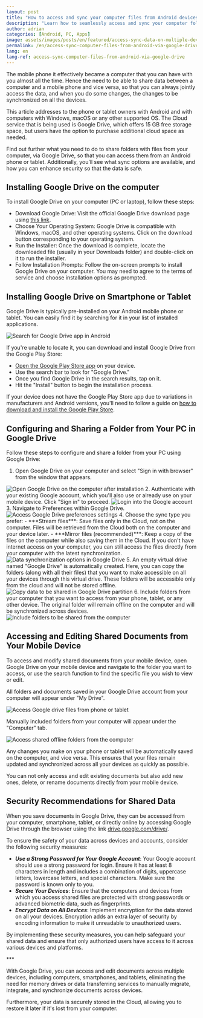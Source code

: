 ```yaml
---
layout: post
title: "How to access and sync your computer files from Android devices via Google Drive"
description: "Learn how to seamlessly access and sync your computer folders using Google Drive on both PC and Android devices, enabling multi-device accessibility."
author: adrian
categories: [Android, PC, Apps]
image: assets/images/posts/en/featured/access-sync-data-on-multiple-devices.webp
permalink: /en/access-sync-computer-files-from-android-via-google-drive/
lang: en
lang-ref: access-sync-computer-files-from-android-via-google-drive
---
```


The mobile phone it effectively became a computer that you can have with you almost all the time. Hence the need to be able to share data between a computer and a mobile phone and vice versa, so that you can always jointly access the data, and when you do some changes, the changes to be synchronized on all the devices.

This article addresses to the phone or tablet owners with Android and with computers with Windows, macOS or any other supported OS. The Cloud service that is being used is Google Drive, which offers 15 GB free storage space, but users have the option to purchase additional cloud space as needed.

Find out further what you need to do to share folders with files from your computer, via Google Drive, so that you can access them from an Android phone or tablet. Additionally, you’ll see what sync options are available, and how you can enhance security so that the data is safe.

## Installing Google Drive on the computer

To install Google Drive on your computer (PC or laptop), follow these steps:
- Download Google Drive: Visit the official Google Drive download page using [this link](https://www.google.com/intl/en-GB/drive/download/).
- Choose Your Operating System: Google Drive is compatible with Windows, macOS, and other operating systems. Click on the download button corresponding to your operating system.
- Run the Installer: Once the download is complete, locate the downloaded file (usually in your Downloads folder) and double-click on it to run the installer.
- Follow Installation Prompts: Follow the on-screen prompts to install Google Drive on your computer. You may need to agree to the terms of service and choose installation options as prompted.

## Installing Google Drive on Smartphone or Tablet

Google Drive is typically pre-installed on your Android mobile phone or tablet. You can easily find it by searching for it in your list of installed applications.

<img alt="Search for Google Drive app in Android" title="Search for Google Drive app in Android" loading="lazy" class="article-image medium-width-img" src="{{site.baseurl}}/assets/images/posts/en/access-sync-computer-data-from-android/locate-google-drive-android.jpg">

If you're unable to locate it, you can download and install Google Drive from the Google Play Store:
- [Open the Google Play Store app]({{site.baseurl}}/en/find-play-store-to-install-apps/#where-to-find-the-google-play-store-app) on your device.
- Use the search bar to look for "Google Drive."
- Once you find Google Drive in the search results, tap on it.
- Hit the "Install" button to begin the installation process.

If your device does not have the Google Play Store app due to variations in manufacturers and Android versions, you'll need to follow a guide on [how to download and install the Google Play Store]({{site.baseurl}}/en/download-and-install-play-store/).

## Configuring and Sharing a Folder from Your PC in Google Drive

Follow these steps to configure and share a folder from your PC using Google Drive:
1. Open Google Drive on your computer and select "Sign in with browser" from the window that appears.
<img alt="Open Google Drive on the computer after installation" title="Open Google Drive on the computer after installation" loading="lazy" class="article-image large-width-img" src="{{site.baseurl}}/assets/images/posts/en/access-sync-computer-data-from-android/access-google-drive.png">
2. Authenticate with your existing Google account, which you'll also use or already use on your mobile device. Click "Sign in" to proceed.
<img alt="Login into the Google account" title="Login into the Google account" loading="lazy" class="article-image large-width-img" src="{{site.baseurl}}/assets/images/posts/en/access-sync-computer-data-from-android/login-into-google-drive-account.png">
3. Navigate to Preferences within Google Drive.
<img alt="Access Google Drive preferences settings" title="Access Google Drive preferences settings" loading="lazy" class="article-image large-width-img" src="{{site.baseurl}}/assets/images/posts/en/access-sync-computer-data-from-android/google-drive-settings.png">
4. Choose the sync type you prefer:
- ***Stream files***: Save files only in the Cloud, not on the computer. Files will be retrieved from the Cloud both on the computer and your device later.
- ***Mirror files (recommended)***: Keep a copy of the files on the computer while also saving them in the Cloud. If you don't have internet access on your computer, you can still access the files directly from your computer with the latest synchronization.
<img alt="Data synchronization options in Google Drive" title="Data synchronization options in Google Drive" loading="lazy" class="article-image large-width-img" src="{{site.baseurl}}/assets/images/posts/en/access-sync-computer-data-from-android/sync-options-in-google-drive.png">
5. An empty virtual drive named "Google Drive" is automatically created. Here, you can copy the folders (along with all their files) that you want to make accessible on all your devices through this virtual drive. These folders will be accessible only from the cloud and will not be stored offline.
<img alt="Copy data to be shared in Google Drive partition" title="Copy data to be shared in Google Drive partition" loading="lazy" class="article-image large-width-img" src="{{site.baseurl}}/assets/images/posts/en/access-sync-computer-data-from-android/google-drive-sharing-partition.png">
6. Include folders from your computer that you want to access from your phone, tablet, or any other device. The original folder will remain offline on the computer and will be synchronized across devices.
<img alt="Include folders to be shared from the computer" title="Include folders to be shared from the computer" loading="lazy" class="article-image large-width-img" src="{{site.baseurl}}/assets/images/posts/en/access-sync-computer-data-from-android/add-folders-for-share-and-sync-pc-android.png">

## Accessing and Editing Shared Documents from Your Mobile Device

To access and modify shared documents from your mobile device, open Google Drive on your mobile device and navigate to the folder you want to access, or use the search function to find the specific file you wish to view or edit.

All folders and documents saved in your Google Drive account from your computer will appear under "My Drive".

<img alt="Access Google drive files from phone or tablet" title="Access Google drive files from phone or tablet" loading="lazy" class="article-image medium-width-img" src="{{site.baseurl}}/assets/images/posts/en/access-sync-computer-data-from-android/access-shared-data-from-cloud-partition.jpg">

Manually included folders from your computer will appear under the "Computer" tab.

<img alt="Access shared offline folders from the computer" title="Access shared offline folders from the computer" loading="lazy" class="article-image medium-width-img" src="{{site.baseurl}}/assets/images/posts/en/access-sync-computer-data-from-android/access-mirrored-files-from-computer.jpg">

Any changes you make on your phone or tablet will be automatically saved on the computer, and vice versa. This ensures that your files remain updated and synchronized across all your devices as quickly as possible.

You can not only access and edit existing documents but also add new ones, delete, or rename documents directly from your mobile device.

## Security Recommendations for Shared Data

When you save documents in Google Drive, they can be accessed from your computer, smartphone, tablet, or directly online by accessing Google Drive through the browser using the link [drive.google.com/drive/](https://drive.google.com/drive/).

To ensure the safety of your data across devices and accounts, consider the following security measures:
- ***Use a Strong Password for Your Google Account***: Your Google account should use a strong password for login. Ensure it has at least 8 characters in length and includes a combination of digits, uppercase letters, lowercase letters, and special characters. Make sure the password is known only to you.
- ***Secure Your Devices***: Ensure that the computers and devices from which you access shared files are protected with strong passwords or advanced biometric data, such as fingerprints.
- ***Encrypt Data on All Devices***: Implement encryption for the data stored on all your devices. Encryption adds an extra layer of security by encoding information to make it unreadable to unauthorized users.

By implementing these security measures, you can help safeguard your shared data and ensure that only authorized users have access to it across various devices and platforms.

<div class="post-bottom-stars">***</div>

With Google Drive, you can access and edit documents across multiple devices, including computers, smartphones, and tablets, eliminating the need for memory drives or data transferring services to manually migrate, integrate, and synchronize documents across devices.

Furthermore, your data is securely stored in the Cloud, allowing you to restore it later if it's lost from your computer.
